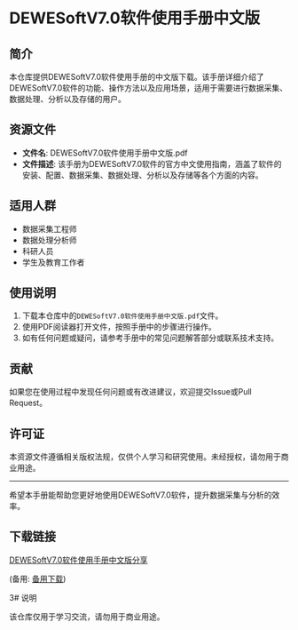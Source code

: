 # DEWESoftV7.0软件使用手册中文版

## 简介
本仓库提供DEWESoftV7.0软件使用手册的中文版下载。该手册详细介绍了DEWESoftV7.0软件的功能、操作方法以及应用场景，适用于需要进行数据采集、数据处理、分析以及存储的用户。

## 资源文件
- **文件名**: DEWESoftV7.0软件使用手册中文版.pdf
- **文件描述**: 该手册为DEWESoftV7.0软件的官方中文使用指南，涵盖了软件的安装、配置、数据采集、数据处理、分析以及存储等各个方面的内容。

## 适用人群
- 数据采集工程师
- 数据处理分析师
- 科研人员
- 学生及教育工作者

## 使用说明
1. 下载本仓库中的`DEWESoftV7.0软件使用手册中文版.pdf`文件。
2. 使用PDF阅读器打开文件，按照手册中的步骤进行操作。
3. 如有任何问题或疑问，请参考手册中的常见问题解答部分或联系技术支持。

## 贡献
如果您在使用过程中发现任何问题或有改进建议，欢迎提交Issue或Pull Request。

## 许可证
本资源文件遵循相关版权法规，仅供个人学习和研究使用。未经授权，请勿用于商业用途。

---

希望本手册能帮助您更好地使用DEWESoftV7.0软件，提升数据采集与分析的效率。

## 下载链接
[DEWESoftV7.0软件使用手册中文版分享](https://pan.quark.cn/s/d22a98b3db62) 

(备用: [备用下载](https://pan.baidu.com/s/1PyfSGmzw4RKzls2kMQl0Kg?pwd=1234))

3# 说明

该仓库仅用于学习交流，请勿用于商业用途。

